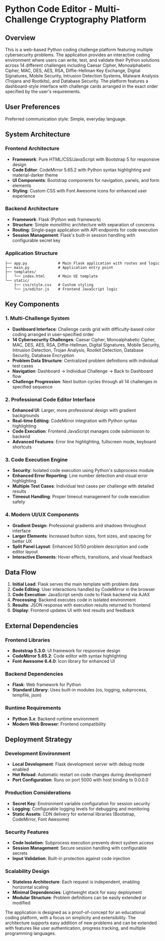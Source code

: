 # Python Code Editor - Multi-Challenge Cryptography Platform

## Overview

This is a web-based Python coding challenge platform featuring multiple cybersecurity problems. The application provides an interactive coding environment where users can write, test, and validate their Python solutions across 14 different challenges including Caesar Cipher, Monoalphabetic Cipher, MAC, DES, AES, RSA, Diffie-Hellman Key Exchange, Digital Signatures, Mobile Security, Intrusion Detection Systems, Malware Analysis (Trojans and Rootkits), and Database Security. The platform features a dashboard-style interface with challenge cards arranged in the exact order specified by the user's requirements.

## User Preferences

Preferred communication style: Simple, everyday language.

## System Architecture

### Frontend Architecture
- **Framework**: Pure HTML/CSS/JavaScript with Bootstrap 5 for responsive design
- **Code Editor**: CodeMirror 5.65.2 with Python syntax highlighting and material-darker theme
- **UI Components**: Bootstrap components for navigation, panels, and form elements
- **Styling**: Custom CSS with Font Awesome icons for enhanced user experience

### Backend Architecture
- **Framework**: Flask (Python web framework)
- **Structure**: Simple monolithic architecture with separation of concerns
- **Routing**: Single-page application with API endpoints for code execution
- **Session Management**: Flask's built-in session handling with configurable secret key

### Application Structure
```
├── app.py              # Main Flask application with routes and logic
├── main.py             # Application entry point
├── templates/
│   └── index.html      # Main UI template
└── static/
    ├── css/style.css   # Custom styling
    └── js/editor.js    # Frontend JavaScript logic
```

## Key Components

### 1. Multi-Challenge System
- **Dashboard Interface**: Challenge cards grid with difficulty-based color coding arranged in user-specified order
- **14 Cybersecurity Challenges**: Caesar Cipher, Monoalphabetic Cipher, MAC, DES, AES, RSA, Diffie-Hellman, Digital Signatures, Mobile Security, Intrusion Detection, Trojan Analysis, Rootkit Detection, Database Security, Database Encryption
- **Problem Data Structure**: Centralized problem definitions with individual test cases
- **Navigation**: Dashboard → Individual Challenge → Back to Dashboard flow
- **Challenge Progression**: Next button cycles through all 14 challenges in specified sequence

### 2. Professional Code Editor Interface
- **Enhanced UI**: Larger, more professional design with gradient backgrounds
- **Real-time Editing**: CodeMirror integration with Python syntax highlighting
- **Code Execution**: Frontend JavaScript manages code submission to backend
- **Advanced Features**: Error line highlighting, fullscreen mode, keyboard shortcuts

### 3. Code Execution Engine
- **Security**: Isolated code execution using Python's subprocess module
- **Enhanced Error Reporting**: Line number detection and visual error highlighting
- **Multiple Test Cases**: Individual test cases per challenge with detailed results
- **Timeout Handling**: Proper timeout management for code execution safety

### 4. Modern UI/UX Components
- **Gradient Design**: Professional gradients and shadows throughout interface
- **Larger Elements**: Increased button sizes, font sizes, and spacing for better UX
- **Split Panel Layout**: Enhanced 50/50 problem description and code editor layout
- **Interactive Elements**: Hover effects, transitions, and visual feedback

## Data Flow

1. **Initial Load**: Flask serves the main template with problem data
2. **Code Editing**: User interactions handled by CodeMirror in the browser
3. **Code Execution**: JavaScript sends code to Flask backend via AJAX
4. **Processing**: Backend executes code in isolated environment
5. **Results**: JSON response with execution results returned to frontend
6. **Display**: Frontend updates UI with test results and feedback

## External Dependencies

### Frontend Libraries
- **Bootstrap 5.3.0**: UI framework for responsive design
- **CodeMirror 5.65.2**: Code editor with syntax highlighting
- **Font Awesome 6.4.0**: Icon library for enhanced UI

### Backend Dependencies
- **Flask**: Web framework for Python
- **Standard Library**: Uses built-in modules (os, logging, subprocess, tempfile, json)

### Runtime Requirements
- **Python 3.x**: Backend runtime environment
- **Modern Web Browser**: Frontend compatibility

## Deployment Strategy

### Development Environment
- **Local Development**: Flask development server with debug mode enabled
- **Hot Reload**: Automatic restart on code changes during development
- **Port Configuration**: Runs on port 5000 with host binding to 0.0.0.0

### Production Considerations
- **Secret Key**: Environment variable configuration for session security
- **Logging**: Configurable logging levels for debugging and monitoring
- **Static Assets**: CDN delivery for external libraries (Bootstrap, CodeMirror, Font Awesome)

### Security Features
- **Code Isolation**: Subprocess execution prevents direct system access
- **Session Management**: Secure session handling with configurable secrets
- **Input Validation**: Built-in protection against code injection

### Scalability Design
- **Stateless Architecture**: Each request is independent, enabling horizontal scaling
- **Minimal Dependencies**: Lightweight stack for easy deployment
- **Modular Structure**: Problem definitions can be easily extended or modified

The application is designed as a proof-of-concept for an educational coding platform, with a focus on simplicity and extensibility. The architecture supports easy addition of new problems and can be extended with features like user authentication, progress tracking, and multiple programming languages.
